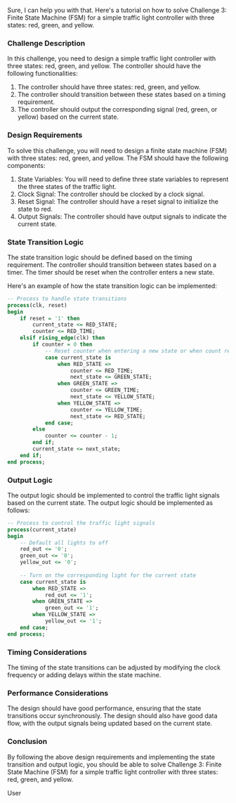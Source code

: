 Sure, I can help you with that. Here's a tutorial on how to solve Challenge 3: Finite State Machine (FSM) for a simple traffic light controller with three states: red, green, and yellow.

### Challenge Description

In this challenge, you need to design a simple traffic light controller with three states: red, green, and yellow. The controller should have the following functionalities:

1. The controller should have three states: red, green, and yellow.
2. The controller should transition between these states based on a timing requirement.
3. The controller should output the corresponding signal (red, green, or yellow) based on the current state.

### Design Requirements

To solve this challenge, you will need to design a finite state machine (FSM) with three states: red, green, and yellow. The FSM should have the following components:

1. State Variables: You will need to define three state variables to represent the three states of the traffic light.
2. Clock Signal: The controller should be clocked by a clock signal.
3. Reset Signal: The controller should have a reset signal to initialize the state to red.
4. Output Signals: The controller should have output signals to indicate the current state.

### State Transition Logic

The state transition logic should be defined based on the timing requirement. The controller should transition between states based on a timer. The timer should be reset when the controller enters a new state.

Here's an example of how the state transition logic can be implemented:

```vhdl
-- Process to handle state transitions
process(clk, reset)
begin
    if reset = '1' then
        current_state <= RED_STATE;
        counter <= RED_TIME;
    elsif rising_edge(clk) then
        if counter = 0 then
            -- Reset counter when entering a new state or when count reaches zero
            case current_state is
                when RED_STATE =>
                    counter <= RED_TIME;
                    next_state <= GREEN_STATE;
                when GREEN_STATE =>
                    counter <= GREEN_TIME;
                    next_state <= YELLOW_STATE;
                when YELLOW_STATE =>
                    counter <= YELLOW_TIME;
                    next_state <= RED_STATE;
            end case;
        else
            counter <= counter - 1;
        end if;
        current_state <= next_state;
    end if;
end process;
```

### Output Logic

The output logic should be implemented to control the traffic light signals based on the current state. The output logic should be implemented as follows:

```vhdl
-- Process to control the traffic light signals
process(current_state)
begin
    -- Default all lights to off
    red_out <= '0';
    green_out <= '0';
    yellow_out <= '0';
    
    -- Turn on the corresponding light for the current state
    case current_state is
        when RED_STATE =>
            red_out <= '1';
        when GREEN_STATE =>
            green_out <= '1';
        when YELLOW_STATE =>
            yellow_out <= '1';
    end case;
end process;
```

### Timing Considerations

The timing of the state transitions can be adjusted by modifying the clock frequency or adding delays within the state machine.

### Performance Considerations

The design should have good performance, ensuring that the state transitions occur synchronously. The design should also have good data flow, with the output signals being updated based on the current state.

### Conclusion

By following the above design requirements and implementing the state transition and output logic, you should be able to solve Challenge 3: Finite State Machine (FSM) for a simple traffic light controller with three states: red, green, and yellow.


User
